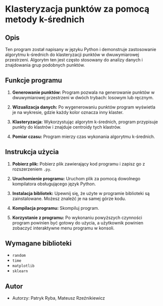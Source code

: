 # Klasteryzacja punktów za pomocą metody k-średnich

## Opis
Ten program został napisany w języku Python i demonstruje zastosowanie algorytmu k-średnich do klasteryzacji punktów w dwuwymiarowej przestrzeni. Algorytm ten jest często stosowany do analizy danych i znajdowania grup podobnych punktów.

## Funkcje programu

1. **Generowanie punktów:** Program pozwala na generowanie punktów w dwuwymiarowej przestrzeni w dwóch trybach: losowym lub ręcznym.

2. **Wizualizacja danych:** Po wygenerowaniu punktów program wyświetla je na wykresie, gdzie każdy kolor oznacza inny klaster.

3. **Klasteryzacja:** Wykorzystując algorytm k-średnich, program przypisuje punkty do klastrów i znajduje centroidy tych klastrów.

4. **Pomiar czasu:** Program mierzy czas wykonania algorytmu k-średnich.

## Instrukcja użycia

1. **Pobierz plik:** Pobierz plik zawierający kod programu i zapisz go z rozszerzeniem `.py`.

2. **Uruchomienie programu:** Uruchom plik za pomocą dowolnego kompilatora obsługującego język Python.

3. **Instalacja bibliotek:** Upewnij się, że użyte w programie biblioteki są zainstalowane. Możesz znaleźć je na samej górze kodu.

4. **Kompilacja programu:** Skompiluj program.

5. **Korzystanie z programu:** Po wykonaniu powyższych czynności program powinien być gotowy do użycia, a użytkownik powinien zobaczyć interaktywne menu programu w konsoli.

## Wymagane biblioteki

- `random`
- `time`
- `matplotlib`
- `sklearn`

## Autor

- Autorzy: Patryk Ryba, Mateusz Rzeźnikiewicz
